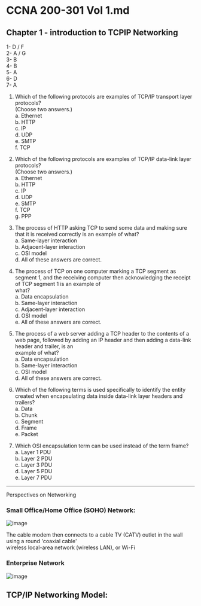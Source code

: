 # CCNA 200-301 Vol 1.md


## Chapter 1 - introduction to TCPIP Networking
1- D / F  
2- A / G  
3- B  
4- B  
5- A  
6- D  
7- A  



1. Which of the following protocols are examples of TCP/IP transport layer protocols?  
(Choose two answers.)  
a. Ethernet  
b. HTTP  
c. IP  
d. UDP  
e. SMTP  
f. TCP

2. Which of the following protocols are examples of TCP/IP data-link layer protocols?  
(Choose two answers.)  
a. Ethernet  
b. HTTP  
c. IP  
d. UDP  
e. SMTP  
f. TCP  
g. PPP  


3. The process of HTTP asking TCP to send some data and making sure that it is received correctly is an example of what?  
a. Same-layer interaction  
b. Adjacent-layer interaction  
c. OSI model  
d. All of these answers are correct.  


4. The process of TCP on one computer marking a TCP segment as segment 1, and the receiving computer then acknowledging the receipt of TCP segment 1 is an example of  
what?  
a. Data encapsulation  
b. Same-layer interaction  
c. Adjacent-layer interaction  
d. OSI model  
e. All of these answers are correct.  


5. The process of a web server adding a TCP header to the contents of a web page, followed by adding an IP header and then adding a data-link header and trailer, is an  
example of what?  
a. Data encapsulation  
b. Same-layer interaction  
c. OSI model  
d. All of these answers are correct.  


6. Which of the following terms is used specifically to identify the entity created when encapsulating data inside data-link layer headers and trailers?  
a. Data  
b. Chunk  
c. Segment  
d. Frame  
e. Packet  


7. Which OSI encapsulation term can be used instead of the term frame?  
a. Layer 1 PDU  
b. Layer 2 PDU  
c. Layer 3 PDU  
d. Layer 5 PDU  
e. Layer 7 PDU  

----------------------------------------------------------


Perspectives on Networking  


### Small Office/Home Office (SOHO) Network:

![image](https://github.com/AZIZI-Sajjad/Certification/assets/77125737/6fda9435-5af5-4b0d-b98a-7d966c353980)

The cable modem then connects to a cable TV (CATV) outlet in the wall using a round 'coaxial cable'  
wireless local-area network (wireless LAN), or Wi-Fi  


### Enterprise Network
![image](https://github.com/AZIZI-Sajjad/Certification/assets/77125737/0609ba81-4734-467e-8a96-5095f809a159)


## TCP/IP Networking Model:



